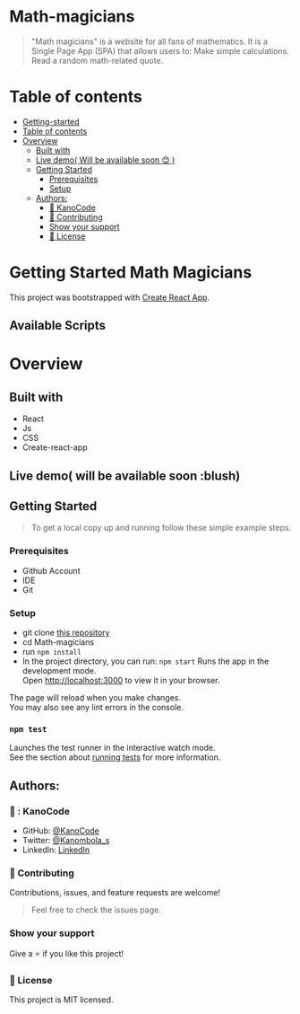# Math-magicians
> "Math magicians" is a website for all fans of mathematics. It is a Single Page App (SPA) that allows users to: Make simple calculations. Read a random math-related quote.

# Table of contents
- [Getting-started](#Getting-Started-Math-Magicians)
- [Table of contents](#table-of-contents)
- [Overview](#overview)
  - [Built with](#built-with)
  - [Live demo( Will be available soon :blush: )](#live-demo-if-available--)
  - [Getting Started](#getting-started)
    - [Prerequisites](#prerequisites)
    - [Setup](#setup)
  - [Authors:](#authors)
    - [:man: KanoCode](#-kanocode)
    - [:handshake: Contributing](#-contributing)
    - [Show your support](#show-your-support)
    - [:memo: License](#-license)


# Getting Started Math Magicians

This project was bootstrapped with [Create React App](https://github.com/facebook/create-react-app).

## Available Scripts

# Overview
## Built with
- React 
- Js
- CSS
- Create-react-app
## Live demo( will be available soon :blush)
## Getting Started
> To get a local copy up and running follow these simple example steps.

### Prerequisites
- Github Account
- IDE
- Git

### Setup
- git clone [this repository ](https://github.com/KanoCode/Math-magicians.git)
- cd Math-magicians
- run `npm install`
- In the project directory, you can run:
`npm start`
Runs the app in the development mode.\
Open [http://localhost:3000](http://localhost:3000) to view it in your browser.

The page will reload when you make changes.\
You may also see any lint errors in the console.


### `npm test`

Launches the test runner in the interactive watch mode.\
See the section about [running tests](https://facebook.github.io/create-react-app/docs/running-tests) for more information.

## Authors:
### 👨 : KanoCode
- GitHub: [@KanoCode](https://github.com/KanoCode)
- Twitter: [@Kanombola_s](https://twitter.com/Kanombola_s)
- LinkedIn: [LinkedIn](https://www.linkedin.com/in/kanombola-kanombola-a38b061a4/)

### :handshake: Contributing
Contributions, issues, and feature requests are welcome!
> Feel free to check the issues page.
### Show your support
Give a :star:️ if you like this project!
### :memo: License
This project is MIT licensed.